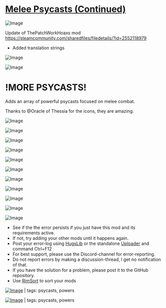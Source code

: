 # [Melee Psycasts (Continued)](https://steamcommunity.com/sharedfiles/filedetails/?id=3376663261)

![Image](https://i.imgur.com/buuPQel.png)

Update of ThePatchWorkHoaxs mod https://steamcommunity.com/sharedfiles/filedetails/?id=2552118979

- Added translation strings

![Image](https://i.imgur.com/pufA0kM.png)
	
![Image](https://i.imgur.com/Z4GOv8H.png)

# !MORE PSYCASTS!
 Adds an array of powerful psycasts focused on melee combat. 

Thanks to @Oracle of Thessia for the icons, they are amazing.

![Image](https://i.imgur.com/TiCq3hx.png)

![Image](https://i.imgur.com/tFDERKr.png)

![Image](https://i.imgur.com/72X1yzo.png)

![Image](https://i.imgur.com/v2SBrrF.png)

![Image](https://i.imgur.com/UphaSxd.png)

![Image](https://i.imgur.com/4voe758.png)

![Image](https://i.imgur.com/gLnvAvX.png)

![Image](https://i.imgur.com/LDXzcni.png)

![Image](https://i.imgur.com/LrikpXJ.png)

![Image](https://i.imgur.com/ej9x4ow.png)

![Image](https://i.imgur.com/PwoNOj4.png)



-  See if the the error persists if you just have this mod and its requirements active.
-  If not, try adding your other mods until it happens again.
-  Post your error-log using [HugsLib](https://steamcommunity.com/workshop/filedetails/?id=818773962) or the standalone [Uploader](https://steamcommunity.com/sharedfiles/filedetails/?id=2873415404) and command Ctrl+F12
-  For best support, please use the Discord-channel for error-reporting.
-  Do not report errors by making a discussion-thread, I get no notification of that.
-  If you have the solution for a problem, please post it to the GitHub repository.
-  Use [RimSort](https://github.com/RimSort/RimSort/releases/latest) to sort your mods

 

[![Image](https://img.shields.io/github/v/release/emipa606/MeleePsycasts?label=latest%20version&style=plastic&color=9f1111&labelColor=black)](https://steamcommunity.com/sharedfiles/filedetails/changelog/) | tags: psycasts,  powers 

[![Image](https://img.shields.io/github/v/release/emipa606/MeleePsycasts?label=latest%20version&style=plastic&color=9f1111&labelColor=black)](https://steamcommunity.com/sharedfiles/filedetails/changelog/3376663261) | tags: psycasts,  powers
